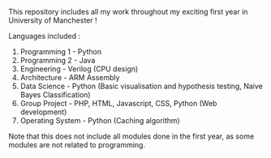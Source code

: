 This repository includes all my work throughout my exciting first year in University of Manchester !

Languages included :
1. Programming 1 - Python
2. Programming 2 - Java
3. Engineering - Verilog (CPU design)
4. Architecture - ARM Assembly
5. Data Science - Python (Basic visualisation and hypothesis testing, Naive Bayes Classification)
6. Group Project - PHP, HTML, Javascript, CSS, Python (Web development)
7. Operating System - Python (Caching algorithm)

Note that this does not include all modules done in the first year, as some modules are not related to programming.
